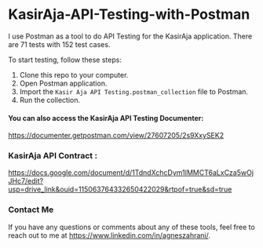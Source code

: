 # KasirAja-API-Testing-with-Postman

I use Postman as a tool to do API Testing for the KasirAja application. There are 71 tests with 152 test cases.

To start testing, follow these steps:
1. Clone this repo to your computer.
2. Open Postman application.
3. Import the `Kasir Aja API Testing.postman_collection` file to Postman.
4. Run the collection.

#### You can also access the KasirAja API Testing Documenter:
https://documenter.getpostman.com/view/27607205/2s9XxySEK2

### KasirAja API Contract :
https://docs.google.com/document/d/1TdndXchcDym1IMMCT6aLxCza5wOjJHc7/edit?usp=drive_link&ouid=115063764332650422029&rtpof=true&sd=true


### Contact Me
If you have any questions or comments about any of these tools, feel free to reach out to me at https://www.linkedin.com/in/agneszahrani/.